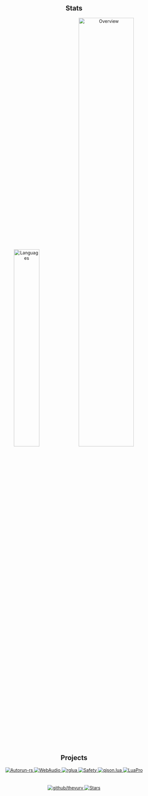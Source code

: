 <h2 align="center"> Stats </h2>
<p align="center">
  <img src="https://github-readme-stats.vercel.app/api/top-langs/?username=thevurv&langs_count=6&layout=compact&theme=light&hide_border=true&hide=golo,html,batchfile,javascript,css,zig,shell&bg_color=0000&text_color=666666" width=40% alt="Languages">

  <img src="https://github-readme-stats.vercel.app/api?username=thevurv&amp;show_icons=true&amp;theme=light&amp;card_width=50&amp;include_all_commits=true&amp;count_private=true&amp;hide_title=true&amp;hide_border=true&amp;bg_color=0000&amp;text_color=666666" width=59% alt="Overview">
</p>


<h2 align="center"> Projects </h2>
<p align="center">
  <a href="https://github.com/thevurv/Autorun-rs">
    <img src="https://github-readme-stats.vercel.app/api/pin/?username=thevurv&amp;repo=Autorun-rs&amp;hide_border=true&amp;bg_color=0000&amp;text_color=666666" alt="Autorun-rs">
  </a>

  <a href="https://github.com/thevurv/WebAudio">
    <img src="https://github-readme-stats.vercel.app/api/pin/?username=thevurv&amp;repo=WebAudio&amp;hide_border=true&amp;bg_color=0000&amp;text_color=666666" alt="WebAudio">
  </a>
  
  <a href="https://github.com/thevurv/rglua">
    <img src="https://github-readme-stats.vercel.app/api/pin/?username=thevurv&amp;repo=rglua&amp;hide_border=true&amp;bg_color=0000&amp;text_color=666666" alt="rglua">
  </a>

  <a href="https://github.com/thevurv/Safety">
    <img src="https://github-readme-stats.vercel.app/api/pin/?username=thevurv&amp;repo=Safety&amp;hide_border=true&amp;bg_color=0000&amp;text_color=666666" alt="Safety">
  </a>

  <a href="https://github.com/thevurv/qjson.lua">
    <img src="https://github-readme-stats.vercel.app/api/pin/?username=thevurv&amp;repo=qjson.lua&amp;hide_border=true&amp;bg_color=0000&amp;text_color=666666" alt="qjson.lua">
  </a>

  <a href="https://github.com/thevurv/LuaPro">
    <img src="https://github-readme-stats.vercel.app/api/pin/?username=thevurv&amp;repo=LuaPro&amp;hide_border=true&amp;bg_color=0000&amp;text_color=666666" alt="LuaPro">
  </a>
</p>


#
<p align="center">
  <a href="https://discord.gg/yXKMt2XUXm">
    <img src="https://img.shields.io/discord/824727565948157963?label=Discord&amp;logo=discord&amp;logoColor=ffffff&amp;labelColor=7289DA&amp;color=2c2f33" alt="github/thevurv"/>
  </a>

  <a href="https://github.com/thevurv?tab=repositories&amp;q=&amp;type=source&amp;language=&amp;sort=stargazers">
    <img src="https://img.shields.io/github/stars/thevurv?affiliations=OWNER&amp;color=yellow&amp;label=Stars&amp;logo=Github&amp;style=flat" alt="Stars">
  </a>
</p>
